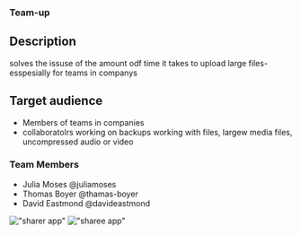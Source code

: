 ### Team-up

## Description
solves the issuse of the amount odf time it takes to upload large files- esspesially for teams in companys

## Target audience
- Members of teams in companies
- collaboratolrs working on backups working with files, largew media files, uncompressed audio or video

### Team Members
- Julia Moses @juliamoses
- Thomas Boyer @thamas-boyer
- David Eastmond @davideastmond

!["sharer app"](https://github.com/thomas-boyer/team-up/blob/feature/setup/docs/wireframe-sharer.jpg?raw=true)
!["sharee app"](https://github.com/thomas-boyer/team-up/blob/feature/setup/docs/wireframe-sharee.jpg?raw=true)
